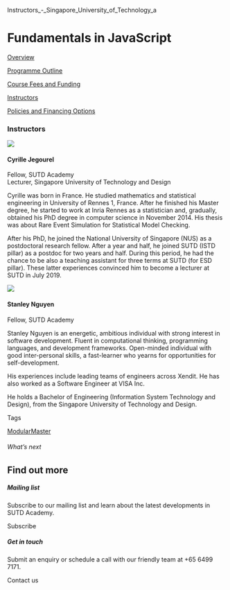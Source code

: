 Instructors_-_Singapore_University_of_Technology_a



Fundamentals in JavaScript
==========================

[Overview](/course/fundamentals-in-javascript/#tabs)

[Programme Outline](/course/fundamentals-in-javascript/programme-outline/#tabs)

[Course Fees and Funding](/course/fundamentals-in-javascript/course-fees-and-funding/#tabs)

[Instructors](/course/fundamentals-in-javascript/instructors/#tabs)

[Policies and Financing Options](/course/fundamentals-in-javascript/policies-and-financing-options/#tabs)

### Instructors



![](https://www.sutd.edu.sg/wp-content/uploads/2024/12/istd-faculty-cyrille-jegourel-2021_3767424.jpg?w=220)

#### **Cyrille Jegourel**

Fellow, SUTD Academy  
Lecturer, Singapore University of Technology and Design

Cyrille was born in France. He studied mathematics and statistical engineering in University of Rennes 1, France. After he finished his Master degree, he started to work at Inria Rennes as a statistician and, gradually, obtained his PhD degree in computer science in November 2014. His thesis was about Rare Event Simulation for Statistical Model Checking.

After his PhD, he joined the National University of Singapore (NUS) as a postdoctoral research fellow. After a year and half, he joined SUTD (ISTD pillar) as a postdoc for two years and half. During this period, he had the chance to be also a teaching assistant for three terms at SUTD (for ESD pillar). These latter experiences convinced him to become a lecturer at SUTD in July 2019.



![](https://www.sutd.edu.sg/wp-content/uploads/2024/12/stanleynguyen_6790628_2567752.jpg?w=200)

#### **Stanley Nguyen**

Fellow, SUTD Academy

Stanley Nguyen is an energetic, ambitious individual with strong interest in software development. Fluent in computational thinking, programming languages, and development frameworks. Open-minded individual with good inter-personal skills, a fast-learner who yearns for opportunities for self-development.

His experiences include leading teams of engineers across Xendit. He has also worked as a Software Engineer at VISA Inc.

He holds a Bachelor of Engineering (Information System Technology and Design), from the Singapore University of Technology and Design.

Tags

[ModularMaster](/admissions/academy/courses-and-modules/?academy-type-course=792)

###### What’s next

Find out more
-------------

##### Mailing list

Subscribe to our mailing list and learn about the latest developments in SUTD Academy.

Subscribe

##### Get in touch

Submit an enquiry or schedule a call with our friendly team at +65 6499 7171.

Contact us

